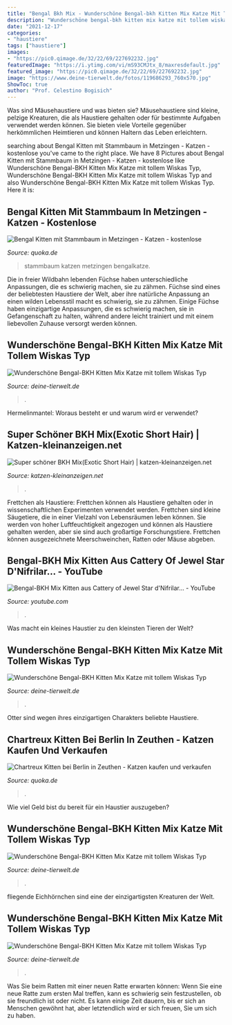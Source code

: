 ```yaml
---
title: "Bengal Bkh Mix - Wunderschöne Bengal-bkh Kitten Mix Katze Mit Tollem Wiskas Typ"
description: "Wunderschöne bengal-bkh kitten mix katze mit tollem wiskas typ"
date: "2021-12-17"
categories:
- "haustiere"
tags: ["haustiere"]
images:
- "https://pic0.qimage.de/32/22/69/227692232.jpg"
featuredImage: "https://i.ytimg.com/vi/mS93CMJtx_8/maxresdefault.jpg"
featured_image: "https://pic0.qimage.de/32/22/69/227692232.jpg"
image: "https://www.deine-tierwelt.de/fotos/119686293_760x570.jpg"
ShowToc: true
author: "Prof. Celestino Bogisich"
---
```



Was sind Mäusehaustiere und was bieten sie?
Mäusehaustiere sind kleine, pelzige Kreaturen, die als Haustiere gehalten oder für bestimmte Aufgaben verwendet werden können. Sie bieten viele Vorteile gegenüber herkömmlichen Heimtieren und können Haltern das Leben erleichtern.

	

		
searching about Bengal Kitten mit Stammbaum in Metzingen - Katzen - kostenlose you've came to the right place. We have 8 Pictures about Bengal Kitten mit Stammbaum in Metzingen - Katzen - kostenlose like Wunderschöne Bengal-BKH Kitten Mix Katze mit tollem Wiskas Typ, Wunderschöne Bengal-BKH Kitten Mix Katze mit tollem Wiskas Typ and also Wunderschöne Bengal-BKH Kitten Mix Katze mit tollem Wiskas Typ. Here it is:
		
    
## Bengal Kitten Mit Stammbaum In Metzingen - Katzen - Kostenlose

<img loading=lazy src="https://pic0.qimage.de/32/22/69/227692232.jpg" onerror="this.onerror=null;this.src='https://tse2.mm.bing.net/th?id=OIP.9C6luM81NQfswhEzmBbEaAHaMA&amp;pid=15.1';" alt="Bengal Kitten mit Stammbaum in Metzingen - Katzen - kostenlose">

_Source: quoka.de_

>stammbaum katzen metzingen bengalkatze. 

	

Die in freier Wildbahn lebenden Füchse haben unterschiedliche Anpassungen, die es schwierig machen, sie zu zähmen.
Füchse sind eines der beliebtesten Haustiere der Welt, aber ihre natürliche Anpassung an einen wilden Lebensstil macht es schwierig, sie zu zähmen. Einige Füchse haben einzigartige Anpassungen, die es schwierig machen, sie in Gefangenschaft zu halten, während andere leicht trainiert und mit einem liebevollen Zuhause versorgt werden können.

    
## Wunderschöne Bengal-BKH Kitten Mix Katze Mit Tollem Wiskas Typ

<img loading=lazy src="https://www.deine-tierwelt.de/fotos/119686289_760x570.jpg" onerror="this.onerror=null;this.src='https://tse2.mm.bing.net/th?id=OIP.s4NNGnhmgZXvnikNXGBsQQHaFj&amp;pid=15.1';" alt="Wunderschöne Bengal-BKH Kitten Mix Katze mit tollem Wiskas Typ">

_Source: deine-tierwelt.de_

>. 

	

Hermelinmantel: Woraus besteht er und warum wird er verwendet?

    
## Super Schöner BKH Mix(Exotic Short Hair) | Katzen-kleinanzeigen.net

<img loading=lazy src="https://www.katzen-kleinanzeigen.net/export/54196.jpg" onerror="this.onerror=null;this.src='https://tse3.mm.bing.net/th?id=OIP.EJ6kz6jy8BiLNKbSshYy4wHaJ4&amp;pid=15.1';" alt="Super schöner BKH Mix(Exotic Short Hair) | katzen-kleinanzeigen.net">

_Source: katzen-kleinanzeigen.net_

>. 

	

Frettchen als Haustiere: Frettchen können als Haustiere gehalten oder in wissenschaftlichen Experimenten verwendet werden.
Frettchen sind kleine Säugetiere, die in einer Vielzahl von Lebensräumen leben können. Sie werden von hoher Luftfeuchtigkeit angezogen und können als Haustiere gehalten werden, aber sie sind auch großartige Forschungstiere. Frettchen können ausgezeichnete Meerschweinchen, Ratten oder Mäuse abgeben.

    
## Bengal-BKH Mix Kitten Aus Cattery Of Jewel Star D&#039;Nifrilar... - YouTube

<img loading=lazy src="https://i.ytimg.com/vi/mS93CMJtx_8/maxresdefault.jpg" onerror="this.onerror=null;this.src='https://tse3.mm.bing.net/th?id=OIP.UzHwen1vAkp6cWLWHdpQngHaEK&amp;pid=15.1';" alt="Bengal-BKH Mix Kitten aus Cattery of Jewel Star d&#039;Nifrilar... - YouTube">

_Source: youtube.com_

>. 

	

Was macht ein kleines Haustier zu den kleinsten Tieren der Welt?

    
## Wunderschöne Bengal-BKH Kitten Mix Katze Mit Tollem Wiskas Typ

<img loading=lazy src="https://www.deine-tierwelt.de/fotos/119686292_760x570.jpg" onerror="this.onerror=null;this.src='https://tse3.mm.bing.net/th?id=OIP.W3JTGxVIcW_8UZBU6vOL3AHaFj&amp;pid=15.1';" alt="Wunderschöne Bengal-BKH Kitten Mix Katze mit tollem Wiskas Typ">

_Source: deine-tierwelt.de_

>. 

	

Otter sind wegen ihres einzigartigen Charakters beliebte Haustiere.

    
## Chartreux Kitten Bei Berlin In Zeuthen - Katzen Kaufen Und Verkaufen

<img loading=lazy src="https://pic9.qimage.de/19/03/81/200810319.jpg" onerror="this.onerror=null;this.src='https://tse1.mm.bing.net/th?id=OIP.QWWjQ-bAhLLo-bc4e390pQHaFL&amp;pid=15.1';" alt="Chartreux Kitten bei Berlin in Zeuthen - Katzen kaufen und verkaufen">

_Source: quoka.de_

>. 

	

Wie viel Geld bist du bereit für ein Haustier auszugeben?

    
## Wunderschöne Bengal-BKH Kitten Mix Katze Mit Tollem Wiskas Typ

<img loading=lazy src="https://www.deine-tierwelt.de/fotos/119686291_760x570.jpg" onerror="this.onerror=null;this.src='https://tse1.mm.bing.net/th?id=OIP.SSZjx5CgfLppa2UUgdXS4AHaFj&amp;pid=15.1';" alt="Wunderschöne Bengal-BKH Kitten Mix Katze mit tollem Wiskas Typ">

_Source: deine-tierwelt.de_

>. 

	

fliegende Eichhörnchen sind eine der einzigartigsten Kreaturen der Welt.

    
## Wunderschöne Bengal-BKH Kitten Mix Katze Mit Tollem Wiskas Typ

<img loading=lazy src="https://www.deine-tierwelt.de/fotos/119686293_760x570.jpg" onerror="this.onerror=null;this.src='https://tse4.mm.bing.net/th?id=OIP.dDyJHvDVWddI6hPYk01BCgHaFj&amp;pid=15.1';" alt="Wunderschöne Bengal-BKH Kitten Mix Katze mit tollem Wiskas Typ">

_Source: deine-tierwelt.de_

>. 

	

Was Sie beim Ratten mit einer neuen Ratte erwarten können: Wenn Sie eine neue Ratte zum ersten Mal treffen, kann es schwierig sein festzustellen, ob sie freundlich ist oder nicht. Es kann einige Zeit dauern, bis er sich an Menschen gewöhnt hat, aber letztendlich wird er sich freuen, Sie um sich zu haben.

